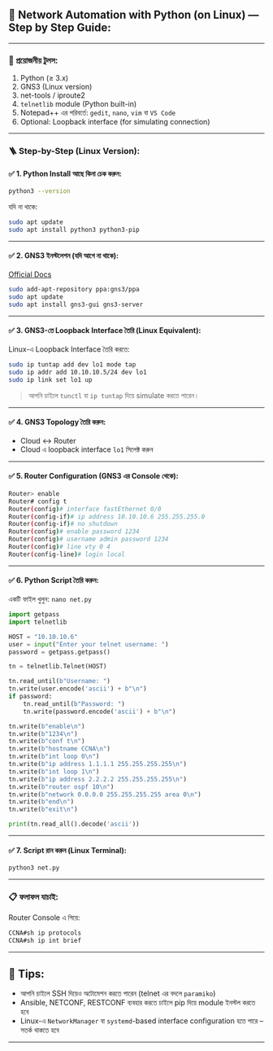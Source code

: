
## 🔧 Network Automation with Python (on **Linux**) — Step by Step Guide:

---

### 🧰 প্রয়োজনীয় টুলস:

1. Python (≥ 3.x)
2. GNS3 (Linux version)
3. net-tools / iproute2
4. `telnetlib` module (Python built-in)
5. Notepad++ এর পরিবর্তে: `gedit`, `nano`, `vim` বা `VS Code`
6. Optional: Loopback interface (for simulating connection)

---

### 🪜 Step-by-Step (Linux Version):

#### ✅ 1. **Python Install আছে কিনা চেক করুন**:

```bash
python3 --version
```

যদি না থাকে:

```bash
sudo apt update
sudo apt install python3 python3-pip
```

---

#### ✅ 2. **GNS3 ইনস্টলেশন (যদি আগে না থাকে)**:

[Official Docs](https://docs.gns3.com/docs/getting-started/installation/linux/)

```bash
sudo add-apt-repository ppa:gns3/ppa
sudo apt update
sudo apt install gns3-gui gns3-server
```

---

#### ✅ 3. **GNS3-তে Loopback Interface তৈরি (Linux Equivalent):**

Linux-এ Loopback Interface তৈরি করতে:

```bash
sudo ip tuntap add dev lo1 mode tap
sudo ip addr add 10.10.10.5/24 dev lo1
sudo ip link set lo1 up
```

> আপনি চাইলে `tunctl` বা `ip tuntap` দিয়ে simulate করতে পারেন।

---

#### ✅ 4. **GNS3 Topology তৈরি করুন**:

* Cloud ↔ Router
* Cloud এ loopback interface `lo1` সিলেক্ট করুন

---

#### ✅ 5. **Router Configuration (GNS3 এর Console থেকে)**:

```bash
Router> enable
Router# config t
Router(config)# interface fastEthernet 0/0
Router(config-if)# ip address 10.10.10.6 255.255.255.0
Router(config-if)# no shutdown
Router(config)# enable password 1234
Router(config)# username admin password 1234
Router(config)# line vty 0 4
Router(config-line)# login local
```

---

#### ✅ 6. **Python Script তৈরি করুন**:

একটি ফাইল খুলুন: `nano net.py`

```python
import getpass
import telnetlib

HOST = "10.10.10.6"
user = input("Enter your telnet username: ")
password = getpass.getpass()

tn = telnetlib.Telnet(HOST)

tn.read_until(b"Username: ")
tn.write(user.encode('ascii') + b"\n")
if password:
    tn.read_until(b"Password: ")
    tn.write(password.encode('ascii') + b"\n")

tn.write(b"enable\n")
tn.write(b"1234\n")
tn.write(b"conf t\n")
tn.write(b"hostname CCNA\n")
tn.write(b"int loop 0\n")
tn.write(b"ip address 1.1.1.1 255.255.255.255\n")
tn.write(b"int loop 1\n")
tn.write(b"ip address 2.2.2.2 255.255.255.255\n")
tn.write(b"router ospf 10\n")
tn.write(b"network 0.0.0.0 255.255.255.255 area 0\n")
tn.write(b"end\n")
tn.write(b"exit\n")

print(tn.read_all().decode('ascii'))
```

---

#### ✅ 7. **Script রান করুন (Linux Terminal):**

```bash
python3 net.py
```

---

### 📋 ফলাফল যাচাই:

Router Console এ গিয়ে:

```bash
CCNA#sh ip protocols
CCNA#sh ip int brief
```

---

## 🧠 Tips:

* আপনি চাইলে SSH দিয়েও অটোমেশন করতে পারেন (telnet এর বদলে `paramiko`)
* Ansible, NETCONF, RESTCONF ব্যবহার করতে চাইলে pip দিয়ে module ইনস্টল করতে হবে
* Linux-এ `NetworkManager` বা `systemd`-based interface configuration হতে পারে – সতর্ক থাকতে হবে

---

